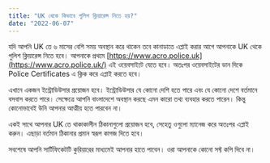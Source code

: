 ```yaml
---
title: "UK থেকে কিভাবে পুলিশ ক্লিয়ারেন্স নিতে হয়?"
date: "2022-06-07"
---
```

যদি আপনি UK তে ৬ মাসের বেশি সময় অবস্থান করে থাকেন তবে কানাডাতে এপ্লাই করার আগে আপনাকে UK থেকে পুলিশ ক্লিয়ারেন্স নিতে হবে। আপনাকে প্রথমে  [https://www.acro.police.uk](https://www.acro.police.uk/)  এই ওয়েবসাইটে যেতে হবে। অতঃপর ওয়েবসাইটের ডান দিকে Police Certificates এ ক্লিক করে এপ্লাই করতে হবে।

এখানে একজন ইন্ট্রোডিউসার প্রয়োজন হবে। ইন্ট্রোডিউসার যে কোনো দেশি হতে পারে এবং যে কোনো দেশে বর্তমানে বসবাস করতে পারে। সেক্ষেত্রে আপনি বাংলাদেশে অবস্থান করছে এমন কারো তথ্য ব্যবহার করতে পারেন। কিন্তু কোনোভাবেই উনি আপনার আত্মীয় হতে পারবেন না।

একই সাথে আপনার UK তে থাকাকালীন ঠিকানাগুলো প্রয়োজন হবে, সেহেতু ওগুলো ম্যানেজ করে অতঃপর এপ্লাই করুন। এছাড়া বর্তমান ঠিকানার প্রমান স্বরূপ কাগজ দিতে হবে।

সবশেষে আপনি সার্টিফিকেটটি কুরিয়ারের মাধ্যমেই আপনার হাতে পাবেন। ওরা আপনাকে কোনো সফ্ট কপি দিবে না।